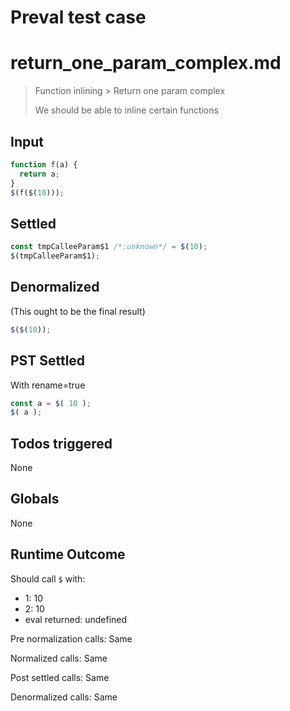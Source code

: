 # Preval test case

# return_one_param_complex.md

> Function inlining > Return one param complex
>
> We should be able to inline certain functions

## Input

`````js filename=intro
function f(a) {
  return a;
}
$(f($(10)));
`````


## Settled


`````js filename=intro
const tmpCalleeParam$1 /*:unknown*/ = $(10);
$(tmpCalleeParam$1);
`````


## Denormalized
(This ought to be the final result)

`````js filename=intro
$($(10));
`````


## PST Settled
With rename=true

`````js filename=intro
const a = $( 10 );
$( a );
`````


## Todos triggered


None


## Globals


None


## Runtime Outcome


Should call `$` with:
 - 1: 10
 - 2: 10
 - eval returned: undefined

Pre normalization calls: Same

Normalized calls: Same

Post settled calls: Same

Denormalized calls: Same
